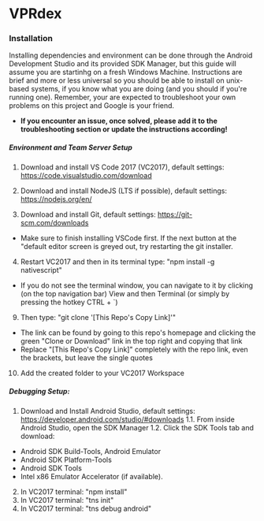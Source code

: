 # VPRdex

### Installation
  Installing dependencies and environment can be done through the Android Development Studio and its provided SDK Manager, but this guide will assume you are startinhg on a fresh Windows Machine. Instructions are brief and more or less universal so you should be able to install on unix-based systems, if you know what you are doing (and you should if you're running one). Remember, your are expected to troubleshoot your own problems on this project and Google is your friend. 
  
 - **If you encounter an issue, once solved, please add it to the troubleshooting section or update the instructions according!**
  
##### Environment and Team Server Setup
1. Download and install VS Code 2017 (VC2017), default settings: https://code.visualstudio.com/download

2. Download and install NodeJS (LTS if possible), default settings: https://nodejs.org/en/

3. Download and install Git, default settings: https://git-scm.com/downloads

- Make sure to finish installing VSCode first. If the next button at the "default editor screen is greyed out, try restarting the git installer.

4. Restart VC2017 and then in its terminal type: "npm install -g nativescript"

- If you do not see the terminal window, you can navigate to it by clicking (on the top navigation bar) View and then Terminal (or simply by pressing the hotkey CTRL + \`)

9. Then type: "git clone '\[This Repo's Copy Link]'"

 - The link can be found by going to this repo's homepage and clicking the green "Clone or Download" link in the top right and copying that link
  - Replace "\[This Repo's Copy Link]" completely with the repo link, even the brackets, but leave the single quotes
  
10. Add the created folder to your VC2017 Workspace

##### Debugging Setup:
1. Download and Install Android Studio, default settings: https://developer.android.com/studio/#downloads
1.1. From inside Android Studio, open the SDK Manager
1.2. Click the SDK Tools tab and download: 
- Android SDK Build-Tools, Android Emulator
- Android SDK Platform-Tools
- Android SDK Tools
- Intel x86 Emulator Accelerator (if  available).
2. In VC2017 terminal: "npm install"
3. In VC2017 terminal: "tns init"
4. In VC2017 terminal: "tns debug android"

